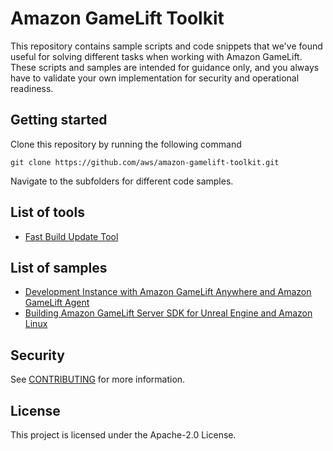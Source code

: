 # Amazon GameLift Toolkit

This repository contains sample scripts and code snippets that we've found useful for solving different tasks when working with Amazon GameLift. These scripts and samples are intended for guidance only, and you always have to validate your own implementation for security and operational readiness.

## Getting started

Clone this repository by running the following command

```
git clone https://github.com/aws/amazon-gamelift-toolkit.git
```

Navigate to the subfolders for different code samples.

## List of tools

* [Fast Build Update Tool](/fast-build-update-tool/README.md)

## List of samples

* [Development Instance with Amazon GameLift Anywhere and Amazon GameLift Agent](/development-instance-with-amazon-gamelift-anywhere-and-gamelift-agent/README.md)
* [Building Amazon GameLift Server SDK for Unreal Engine and Amazon Linux](/building-gamelift-server-sdk-for-unreal-engine-and-amazon-linux/)

## Security

See [CONTRIBUTING](CONTRIBUTING.md#security-issue-notifications) for more information.

## License

This project is licensed under the Apache-2.0 License.
